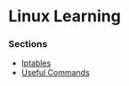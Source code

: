 # Linux Learning

### Sections

- [Iptables](iptables-popular-commands.md)
- [Useful Commands](./useful-linux-commands.md)
